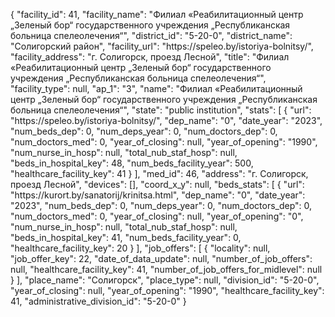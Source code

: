 {
    "facility_id": 41,
    "facility_name": "Филиал «Реабилитационный центр „Зеленый бор“ государственного учреждения „Республиканская больница спелеолечения“",
    "district_id": "5-20-0",
    "district_name": "Солигорский район",
    "facility_url": "https:\/\/speleo.by\/istoriya-bolnitsy\/",
    "facility_address": "г. Солигорск, проезд Лесной",
    "title": "Филиал «Реабилитационный центр „Зеленый бор“ государственного учреждения „Республиканская больница спелеолечения“",
    "facility_type": null,
    "ap_1": "3",
    "name": "Филиал «Реабилитационный центр „Зеленый бор“ государственного учреждения „Республиканская больница спелеолечения“",
    "state": "public institution",
    "stats": [
        {
            "url": "https:\/\/speleo.by\/istoriya-bolnitsy\/",
            "dep_name": "0",
            "date_year": "2023",
            "num_beds_dep": 0,
            "num_deps_year": 0,
            "num_doctors_dep": 0,
            "num_doctors_med": 0,
            "year_of_closing": null,
            "year_of_opening": "1990",
            "num_nurse_in_hosp": null,
            "total_nub_staf_hosp": null,
            "beds_in_hospital_key": 48,
            "num_beds_facility_year": 500,
            "healthcare_facility_key": 41
        }
    ],
    "med_id": 46,
    "address": "г. Солигорск, проезд Лесной",
    "devices": [],
    "coord_x_y": null,
    "beds_stats": [
        {
            "url": "https:\/\/kurort.by\/sanatorij\/krinitsa.html",
            "dep_name": "0",
            "date_year": "2023",
            "num_beds_dep": 0,
            "num_deps_year": 0,
            "num_doctors_dep": 0,
            "num_doctors_med": 0,
            "year_of_closing": null,
            "year_of_opening": "0",
            "num_nurse_in_hosp": null,
            "total_nub_staf_hosp": null,
            "beds_in_hospital_key": 41,
            "num_beds_facility_year": 0,
            "healthcare_facility_key": 20
        }
    ],
    "job_offers": [
        {
            "locality": null,
            "job_offer_key": 22,
            "date_of_data_update": null,
            "number_of_job_offers": null,
            "healthcare_facility_key": 41,
            "number_of_job_offers_for_midlevel": null
        }
    ],
    "place_name": "Солигорск",
    "place_type": null,
    "division_id": "5-20-0",
    "year_of_closing": null,
    "year_of_opening": "1990",
    "healthcare_facility_key": 41,
    "administrative_division_id": "5-20-0"
}